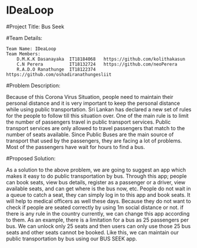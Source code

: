 # IDeaLoop

#Project Title: Bus Seek

#Team Details:
    
    Team Name: IDeaLoop
    Team Members:
        D.M.K.K Dasanayaka  IT18184068   https://github.com/kolithakasun
        C.N Perera          IT18132724   https://github.com/neoPerera
        R.A.D.O Ranathunge  IT18122374   https://github.com/oshadiranathungesliit
        

#Problem Description:

Because of this Corona Virus Situation, people need to maintain their personal distance and it is very important to keep the personal distance while using public transportation.
Sri Lankan has declared a new set of rules for the people to follow till this situation over. One of the main rule is to limit the number of passengers travel in public transport services.
Public transport services are only allowed to travel passengers that match to the number of seats available. Since Public Buses are the main source of transport that used by the passengers,
they are facing a lot of problems. Most of the passengers have wait for hours to find a bus.

#Proposed Solution:

As a solution to the above problem, we are going to suggest an app which makes it easy to do public transportation by bus. Through this app; people can book seats, view bus details, register as a passenger or a driver, view available seats, and can get where is the bus now, etc. People do not wait in a queue to catch a seat, they can simply log in to this app and book seats. It will help to medical officers as well these days. Because they do not want to check if people are seated correctly by using 1m social distance or not. if there is any rule in the country currently, we can change this app according to them. As an example, there is a limitation for a bus as 25 passengers per bus. We can unlock only 25 seats and then users can only use those 25 bus seats and other seats cannot be booked. Like this, we can maintain our public transportation by bus using our BUS SEEK app. 
